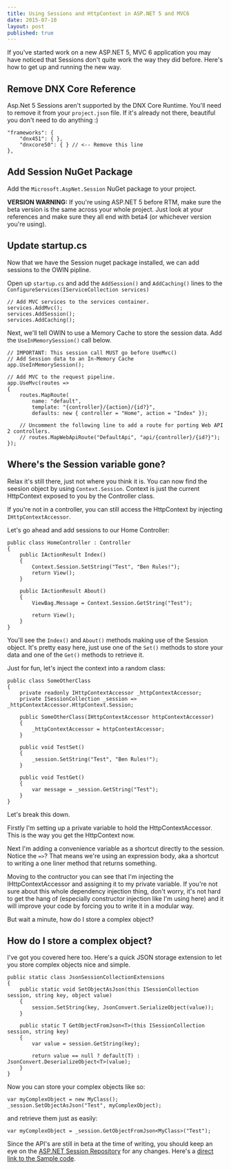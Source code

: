 ```yaml
---
title: Using Sessions and HttpContext in ASP.NET 5 and MVC6
date: 2015-07-10
layout: post
published: true
---
```


If you've started work on a new ASP.NET 5, MVC 6 application you may have noticed that Sessions don't quite work the way they did before. Here's how to get up and running the new way.

## Remove DNX Core Reference  
Asp.Net 5 Sessions aren't supported by the DNX Core Runtime. You'll need to remove it from your `project.json` file. If it's already not there, beautiful you don't need to do anything :)

    "frameworks": {
        "dnx451": { },
        "dnxcore50": { } // <-- Remove this line
    },

## Add Session NuGet Package  
Add the `Microsoft.AspNet.Session` NuGet package to your project.

**VERSION WARNING:** If you're using ASP.NET 5 before RTM, make sure the beta version is the same across your whole project. Just look at your references and make sure they all end with beta4 (or whichever version you're using).

## Update startup.cs  
Now that we have the Session nuget package installed, we can add sessions to the OWIN pipline.

Open up `startup.cs` and add the `AddSession()` and `AddCaching()` lines to the `ConfigureServices(IServiceCollection services)`

    // Add MVC services to the services container.
    services.AddMvc();
    services.AddSession();
    services.AddCaching();

Next, we'll tell OWIN to use a Memory Cache to store the session data. Add the `UseInMemorySession()` call below.

    // IMPORTANT: This session call MUST go before UseMvc()
    // Add Session data to an In-Memory Cache
    app.UseInMemorySession();

    // Add MVC to the request pipeline.
    app.UseMvc(routes =>
    {
        routes.MapRoute(
            name: "default",
            template: "{controller}/{action}/{id?}",
            defaults: new { controller = "Home", action = "Index" });

        // Uncomment the following line to add a route for porting Web API 2 controllers.
        // routes.MapWebApiRoute("DefaultApi", "api/{controller}/{id?}");
    });

## Where's the Session variable gone?  
Relax it's still there, just not where you think it is. You can now find the seesion object by using `Context.Session`. Context is just the current HttpContext exposed to you by the Controller class.

If you're not in a controller, you can still access the HttpContext by injecting `IHttpContextAccessor`.

Let's go ahead and add sessions to our Home Controller:

    public class HomeController : Controller
    {
        public IActionResult Index()
        { 
            Context.Session.SetString("Test", "Ben Rules!");
            return View();
        }

        public IActionResult About()
        {
            ViewBag.Message = Context.Session.GetString("Test");

            return View();
        }
    }

You'll see the `Index()` and `About()` methods making use of the Session object. It's pretty easy here, just use one of the `Set()` methods to store your data and one of the `Get()` methods to retrieve it.

Just for fun, let's inject the context into a random class:

    public class SomeOtherClass
    {
        private readonly IHttpContextAccessor _httpContextAccessor;
        private ISessionCollection _session => _httpContextAccessor.HttpContext.Session;

        public SomeOtherClass(IHttpContextAccessor httpContextAccessor)
        {
            _httpContextAccessor = httpContextAccessor;
        }

        public void TestSet()
        {
            _session.SetString("Test", "Ben Rules!");
        }

        public void TestGet()
        {
            var message = _session.GetString("Test");
        }
    }

Let's break this down.

Firstly I'm setting up a private variable to hold the HttpContextAccessor. This is the way you get the HttpContext now.

Next I'm adding a convenience variable as a shortcut directly to the session. Notice the `=>`? That means we're using an expression body, aka a shortcut to writing a one liner method that returns something.

Moving to the contructor you can see that I'm injecting the IHttpContextAccessor and assigning it to my private variable. If you're not sure about this whole dependency injection thing, don't worry, it's not hard to get the hang of (especially constructor injection like I'm using here) and it will improve your code by forcing you to write it in a modular way.

But wait a minute, how do I store a complex object?

## How do I store a complex object?  
I've got you covered here too. Here's a quick JSON storage extension to let you store complex objects nice and simple.

    public static class JsonSessionCollectionExtensions
    {
        public static void SetObjectAsJson(this ISessionCollection session, string key, object value)
        {
            session.SetString(key, JsonConvert.SerializeObject(value));
        }

        public static T GetObjectFromJson<T>(this ISessionCollection session, string key)
        {
            var value = session.GetString(key);

            return value == null ? default(T) : JsonConvert.DeserializeObject<T>(value);
        }
    }

Now you can store your complex objects like so:

    var myComplexObject = new MyClass();
    _session.SetObjectAsJson("Test", myComplexObject);

and retrieve them just as easily:

    var myComplexObject = _session.GetObjectFromJson<MyClass>("Test");


Since the API's are still in beta at the time of writing, you should keep an eye on the [ASP.NET Session Repository](https://github.com/aspnet/Session) for any changes.
Here's a [direct link to the Sample code](https://github.com/aspnet/Session/blob/dev/samples/SessionSample/Startup.cs).